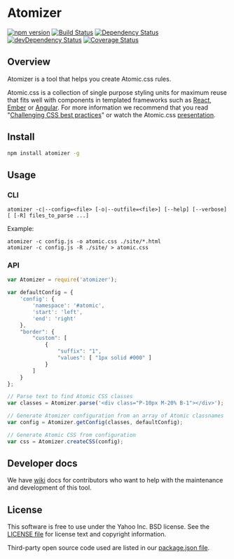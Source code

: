 # Atomizer

[![npm version](https://badge.fury.io/js/atomizer.svg)](http://badge.fury.io/js/atomizer)
[![Build Status](https://travis-ci.org/yahoo/atomizer.svg?branch=master)](https://travis-ci.org/yahoo/atomizer)
[![Dependency Status](https://david-dm.org/yahoo/atomizer.svg)](https://david-dm.org/yahoo/atomizer)
[![devDependency Status](https://david-dm.org/yahoo/atomizer/dev-status.svg)](https://david-dm.org/yahoo/atomizer#info=devDependencies)
[![Coverage Status](https://coveralls.io/repos/yahoo/atomizer/badge.svg)](https://coveralls.io/r/yahoo/atomizer)


## Overview

Atomizer is a tool that helps you create Atomic.css rules.

Atomic.css is a collection of single purpose styling units for maximum reuse that fits well with components in templated frameworks such as [React](https://github.com/facebook/react), [Ember](https://github.com/emberjs/ember.js/) or [Angular](https://github.com/angular/angular.js). For more information we recommend that you read "[Challenging CSS best practices](http://www.smashingmagazine.com/2013/10/21/challenging-css-best-practices-atomic-approach/)" or watch the Atomic.css [presentation](https://www.youtube.com/watch?v=ojj_-6Xiud4).

## Install

```bash
npm install atomizer -g
```

## Usage

### CLI

```
atomizer -c|--config=<file> [-o|--outfile=<file>] [--help] [--verbose] [ [-R] files_to_parse ...]
```

Example:

```
atomizer -c config.js -o atomic.css ./site/*.html
atomizer -c config.js -R ./site/ > atomic.css

```

### API

```javascript
var Atomizer = require('atomizer');

var defaultConfig = {
    'config': {
        'namespace': '#atomic',
        'start': 'left',
        'end': 'right'
    },
    "border": {
        "custom": [
            {
                "suffix": "1",
                "values": [ "1px solid #000" ]
            }
        ]
    }
};

// Parse text to find Atomic CSS classes
var classes = Atomizer.parse('<div class="P-10px M-20% B-1"></div>');

// Generate Atomizer configuration from an array of Atomic classnames
var config = Atomizer.getConfig(classes, defaultConfig);

// Generate Atomic CSS from configuration
var css = Atomizer.createCSS(config);

```

## Developer docs

We have [wiki](https://github.com/yahoo/atomizer/wiki) docs for contributors who want to help with the maintenance and development of this tool.

## License

This software is free to use under the Yahoo Inc. BSD license.
See the [LICENSE file][] for license text and copyright information.

[LICENSE file]: https://github.com/yahoo/atomizer/blob/master/LICENSE.md

Third-party open source code used are listed in our [package.json file]( https://github.com/yahoo/atomizer/blob/master/package.json).
